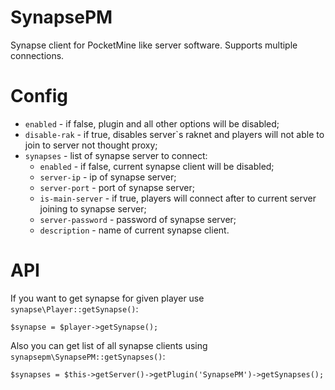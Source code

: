 # SynapsePM
Synapse client for PocketMine like server software. Supports multiple connections.

# Config
 - `enabled` - if false, plugin and all other options will be disabled;
 - `disable-rak`  - if true, disables server`s raknet and players will not able to join to server not thought proxy;
 - `synapses` - list of synapse server to connect:
   - `enabled` - if false, current synapse client will be disabled;
   - `server-ip` - ip of synapse server;
   - `server-port` - port of synapse server;
   - `is-main-server` - if true, players will connect after to current server joining to synapse server;
   - `server-password` - password of synapse server;
   - `description` - name of current synapse client.

# API
If you want to get synapse for given player use `synapse\Player::getSynapse()`:
```
$synapse = $player->getSynapse();
```

Also you can get list of all synapse clients using `synapsepm\SynapsePM::getSynapses()`:
```
$synapses = $this->getServer()->getPlugin('SynapsePM')->getSynapses();
```